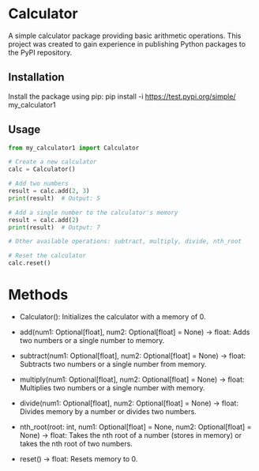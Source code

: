 # Calculator

A simple calculator package providing basic arithmetic operations. This project was created to gain experience in publishing Python packages to the PyPI repository.

## Installation

Install the package using pip:
pip install -i https://test.pypi.org/simple/ my_calculator1

## Usage

```python
from my_calculator1 import Calculator

# Create a new calculator
calc = Calculator()

# Add two numbers
result = calc.add(2, 3)
print(result)  # Output: 5

# Add a single number to the calculator's memory
result = calc.add(2)
print(result)  # Output: 7

# Other available operations: subtract, multiply, divide, nth_root

# Reset the calculator
calc.reset()

```

# Methods
- Calculator(): Initializes the calculator with a memory of 0.

- add(num1: Optional[float], num2: Optional[float] = None) -> float: Adds two numbers or a single number to memory.

- subtract(num1: Optional[float], num2: Optional[float] = None) -> float: Subtracts two numbers or a single number from memory.

- multiply(num1: Optional[float], num2: Optional[float] = None) -> float: Multiplies two numbers or a single number with memory.

- divide(num1: Optional[float], num2: Optional[float] = None) -> float: Divides memory by a number or divides two numbers.

- nth_root(root: int, num1: Optional[float] = None, num2: Optional[float] = None) -> float: Takes the nth root of a number (stores in memory) or takes the nth root of two numbers.

- reset() -> float: Resets memory to 0.
